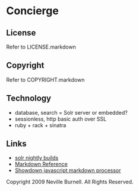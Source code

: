 Concierge
=========

License
-------
Refer to LICENSE.markdown

Copyright
---------
Refer to COPYRIGHT.markdown

Technology
----------
- database, search = Solr server or embedded?
- sessionless, http basic auth over SSL
- ruby + rack + sinatra

Links
-----
- [solr nightly builds][1]
- [Markdown Reference][2]
- [Showdown javascript markdown processor][3]

[1]:http://people.apache.org/builds/lucene/solr/nightly/
[2]:http://daringfireball.net/projects/markdown/
[3]:http://attacklab.net/showdown/

Copyright 2009 Neville Burnell. All Rights Reserved.